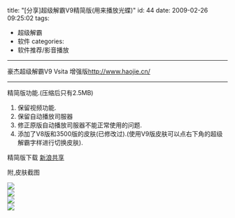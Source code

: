 title: "[分享]超级解霸V9精简版(用来播放光蝶)"
id: 44
date: 2009-02-26 09:25:02
tags: 
- 超级解霸
- 软件
categories: 
- 软件推荐/影音播放
---


豪杰超级解霸V9 Vsita 增强版<http://www.haojie.cn/>
*****
精简版功能.(压缩后只有2.5MB)
1. 保留视频功能.
2. 保留自动播放司服器
3. 修正原版自动播放司服器不能正常使用的问题.
4. 添加了V8版和3500版的皮肤(已修改过).(使用V9版皮肤可以点右下角的超级解霸字样进行切换皮肤).

精简版下载 [新浪共享](http://ishare.iask.sina.com.cn/cgi-bin/fileid.cgi?fileid=4855424)

附,皮肤截图

![]([CDN_URL]:/upload/2009/2/20090226093206625.jpg)  
![]([CDN_URL]:/upload/2009/2/20090226093219781.jpg)  
![]([CDN_URL]:/upload/2009/2/20090226093233109.jpg)  
![]([CDN_URL]:/upload/2009/2/20090226093510687.jpg)  

